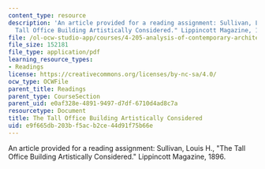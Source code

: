 ```yaml
---
content_type: resource
description: 'An article provided for a reading assignment: Sullivan, Louis H., "The
  Tall Office Building Artistically Considered." Lippincott Magazine, 1896.'
file: /ol-ocw-studio-app/courses/4-205-analysis-of-contemporary-architecture-fall-2009/e9f665db203bf5acb2ce44d91f75b66e_MIT4_205F09_Sullivan.pdf
file_size: 152181
file_type: application/pdf
learning_resource_types:
- Readings
license: https://creativecommons.org/licenses/by-nc-sa/4.0/
ocw_type: OCWFile
parent_title: Readings
parent_type: CourseSection
parent_uid: e0af328e-4891-9497-d7df-6710d4ad8c7a
resourcetype: Document
title: The Tall Office Building Artistically Considered
uid: e9f665db-203b-f5ac-b2ce-44d91f75b66e
---
```

An article provided for a reading assignment: Sullivan, Louis H., "The Tall Office Building Artistically Considered." Lippincott Magazine, 1896.